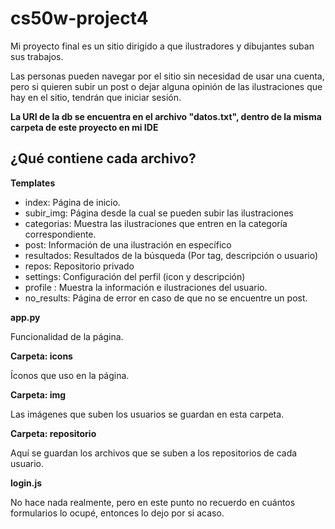 # cs50w-project4

Mi proyecto final es un sitio dirigido a que ilustradores y dibujantes suban sus trabajos.

Las personas pueden navegar por el sitio sin necesidad de usar una cuenta, pero si quieren subir un post o dejar alguna opinión de las ilustraciones que hay en el sitio, tendrán que iniciar sesión.

**La URI de la db se encuentra en el archivo "datos.txt", dentro de la misma carpeta de este proyecto en mi IDE**

## ¿Qué contiene cada archivo?

 **Templates**
- index: Página de inicio.
- subir_img: Página desde la cual se pueden subir las ilustraciones
- categorias: Muestra las ilustraciones que entren en la categoría correspondiente.
- post: Información de una ilustración en específico
- resultados: Resultados de la búsqueda (Por tag, descripción o usuario)
- repos: Repositorio privado
- settings: Configuración del perfil (icon y descripción)
- profile : Muestra la información e ilustraciones del usuario.
- no_results: Página de error en caso de que no se encuentre un post.

 **app.py**

Funcionalidad de la página.

 **Carpeta: icons**

Íconos que uso en la página.

 **Carpeta: img**

Las imágenes que suben los usuarios se guardan en esta carpeta.

 **Carpeta: repositorio**

Aquí se guardan los archivos que se suben a los repositorios de cada usuario.

 **login.js**

No hace nada realmente, pero en este punto no recuerdo en cuántos formularios lo ocupé, entonces lo dejo por si acaso.